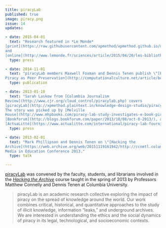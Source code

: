 ```yaml
---
title: piracyLab
published: true
image: piracy.png
issue: 14
updates:

- date: 2015-04-01
  text: "Research featured in *Le Monde*
[print](https://raw.githubusercontent.com/xpmethod/xpmethod.github.io/master/public/images/lemonde1.png)
and
[online](http://www.lemonde.fr/sciences/article/2015/04/20/les-bibliotheques-clandestines-de-l-edition-scientifique_4619506_1650684.html)."
  type: press

- date: 2014-11-01
  text: "piracyLab members Maxwell Foxman and Dennis Tenen publish \"[Book
Piracy as Peer Preservation](http://computationalculture.net/article/book-piracy-as-peer-preservation)\" in Computational Culture, no. 4."
  type: publication

- date: 2013-01-10
  text: "Sarah Laskow from [Columbia Journalism
Review](http://www.cjr.org/cloud_control/piracylab.php) covers
[piracyLab](http://xpmethod.plaintext.in/knowledge-design-studio/piracyLab.html).
The story was picked up by [Melville
House](http://www.mhpbooks.com/piracy-lab-study-investigates-e-book-piracy/),
[Bookforum](http://blogs.bookforum.com/paper/2013/10/08/oct-8-2013/), and
[ActuaLitté](https://www.actualitte.com/international/piracy-lab-fournit-son-eclairage-sur-le-piratage-de-contenus-universitaires-45495.htm)."
  type: press

- date: 2013-02-01
  text: "Mark Phillipson and Dennis Tenen on \"[Hacking the
Archive](https://web.archive.org/web/20151119161942/http://ccnmtl.columbia.edu/nme2013/sessions.html)\" at New
Media in Education Conference 2013."
  type: talk

---
```


[piracyLab](http://piracylab.org/) was convened by the faculty, students, and
librarians involved in the [*Hacking the
Archive*](https://docs.google.com/document/d/1c_Gts-FzjsdnOLcIMugq4B61uMGjiFOEzJ7ecEENSbo/edit?usp=sharing)
course taught in the spring of 2013 by Professors Matthew Connelly and Dennis
Tenen at Columbia University.

> piracyLab is an academic research collective exploring the impact of piracy
on the spread of knowledge around the world. Our work combines critical,
historical, and quantitative approaches to the study of illicit knowledge,
information “leaks,” and underground archives. We are interested in
understanding the ethics and the social dynamics of piracy in its legal,
technological, and socioeconomic contexts.
